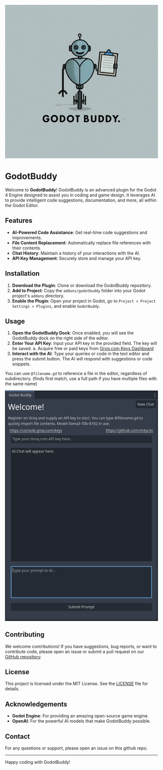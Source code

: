 ![Godot Buddy Icon](gbicon.jpg "Godot Buddy Icon")
# GodotBuddy

Welcome to **GodotBuddy**! GodotBuddy is an advanced plugin for the Godot 4 Engine designed to assist you in coding and game design. It leverages AI to provide intelligent code suggestions, documentation, and more, all within the Godot Editor.

## Features

- **AI-Powered Code Assistance**: Get real-time code suggestions and improvements.
- **File Content Replacement**: Automatically replace file references with their contents.
- **Chat History**: Maintain a history of your interactions with the AI.
- **API Key Management**: Securely store and manage your API key.

## Installation

1. **Download the Plugin**: Clone or download the GodotBuddy repository.
2. **Add to Project**: Copy the `addons/godotbuddy` folder into your Godot project's `addons` directory.
3. **Enable the Plugin**: Open your project in Godot, go to `Project > Project Settings > Plugins`, and enable `GodotBuddy`.

## Usage

1. **Open the GodotBuddy Dock**: Once enabled, you will see the GodotBuddy dock on the right side of the editor.
2. **Enter Your API Key**: Input your API key in the provided field. The key will be saved.
    a. Acquire free or paid keys from [Groq.com Keys Dashboard](https://console.groq.com/keys)
3. **Interact with the AI**: Type your queries or code in the text editor and press the submit button. The AI will respond with suggestions or code snippets. 

You can use `@filename.gd` to reference a file in the editor, regardless of subdirectory. (finds first match, use a full path if you have multiple files with the same name)

![Godot Buddy Interface](godotbuddy.png)

## Contributing

We welcome contributions! If you have suggestions, bug reports, or want to contribute code, please open an issue or submit a pull request on our [GitHub repository](https://github.com/yourusername/godotbuddy).

## License

This project is licensed under the MIT License. See the [LICENSE](LICENSE) file for details.

## Acknowledgements

- **Godot Engine**: For providing an amazing open-source game engine.
- **OpenAI**: For the powerful AI models that make GodotBuddy possible.

## Contact

For any questions or support, please open an issue on this github repo.

---

Happy coding with GodotBuddy!

